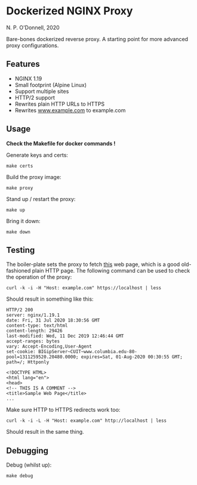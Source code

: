 # Dockerized NGINX Proxy

N. P. O'Donnell, 2020

Bare-bones dockerized reverse proxy. A starting point for more advanced proxy configurations.

## Features

* NGINX 1.19
* Small footprint (Alpine Linux)
* Support multiple sites
* HTTP/2 support
* Rewrites plain HTTP URLs to HTTPS
* Rewrites www.example.com to example.com

## Usage

**Check the Makefile for docker commands !**

Generate keys and certs:

```
make certs
```

Build the proxy image:

```
make proxy
```

Stand up / restart the proxy:

```
make up
```

Bring it down:

```
make down
```

## Testing

The boiler-plate sets the proxy to fetch [this](http://www.columbia.edu/~fdc/sample.html) web page, which is a good old-fashioned plain HTTP page. The following command can be used to check the operation of the proxy:

```
curl -k -i -H "Host: example.com" https://localhost | less
```

Should result in something like this: 

```
HTTP/2 200 
server: nginx/1.19.1
date: Fri, 31 Jul 2020 18:30:56 GMT
content-type: text/html
content-length: 29426
last-modified: Wed, 11 Dec 2019 12:46:44 GMT
accept-ranges: bytes
vary: Accept-Encoding,User-Agent
set-cookie: BIGipServer~CUIT~www.columbia.edu-80-pool=1311259520.20480.0000; expires=Sat, 01-Aug-2020 00:30:55 GMT; path=/; Httponly

<!DOCTYPE HTML>
<html lang="en">
<head>
<!-- THIS IS A COMMENT -->
<title>Sample Web Page</title>
...
```

Make sure HTTP to HTTPS redirects work too:

```
curl -k -i -L -H "Host: example.com" http://localhost | less
```

Should result in the same thing.

## Debugging

Debug (whilst up):

```
make debug
```
